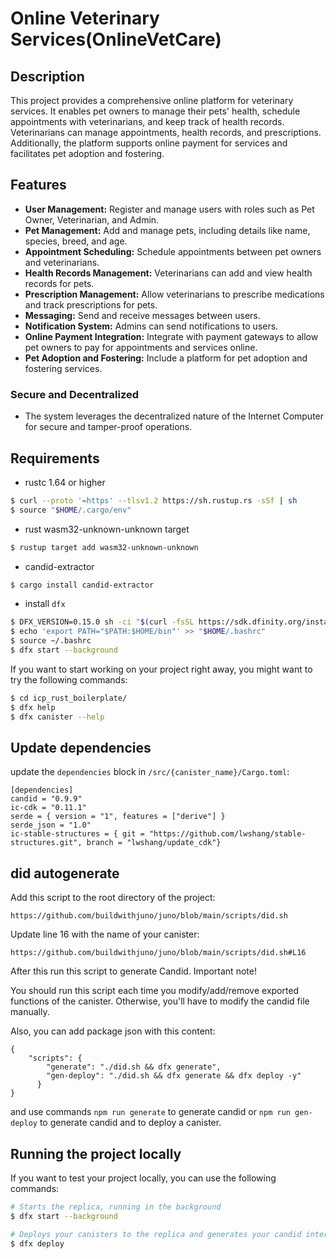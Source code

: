 # Online Veterinary Services(OnlineVetCare)

## Description

This project provides a comprehensive online platform for veterinary services. It enables pet owners to manage their pets' health, schedule appointments with veterinarians, and keep track of health records. Veterinarians can manage appointments, health records, and prescriptions. Additionally, the platform supports online payment for services and facilitates pet adoption and fostering.

## Features

- **User Management:** Register and manage users with roles such as Pet Owner, Veterinarian, and Admin.
- **Pet Management:** Add and manage pets, including details like name, species, breed, and age.
- **Appointment Scheduling:** Schedule appointments between pet owners and veterinarians.
- **Health Records Management:** Veterinarians can add and view health records for pets.
- **Prescription Management:** Allow veterinarians to prescribe medications and track prescriptions for pets.
- **Messaging:** Send and receive messages between users.
- **Notification System:** Admins can send notifications to users.
- **Online Payment Integration:** Integrate with payment gateways to allow pet owners to pay for appointments and services online.
- **Pet Adoption and Fostering:** Include a platform for pet adoption and fostering services.


### Secure and Decentralized
- The system leverages the decentralized nature of the Internet Computer for secure and tamper-proof operations.





## Requirements
* rustc 1.64 or higher
```bash
$ curl --proto '=https' --tlsv1.2 https://sh.rustup.rs -sSf | sh
$ source "$HOME/.cargo/env"
```
* rust wasm32-unknown-unknown target
```bash
$ rustup target add wasm32-unknown-unknown
```
* candid-extractor
```bash
$ cargo install candid-extractor
```
* install `dfx`
```bash
$ DFX_VERSION=0.15.0 sh -ci "$(curl -fsSL https://sdk.dfinity.org/install.sh)"
$ echo 'export PATH="$PATH:$HOME/bin"' >> "$HOME/.bashrc"
$ source ~/.bashrc
$ dfx start --background
```

If you want to start working on your project right away, you might want to try the following commands:

```bash
$ cd icp_rust_boilerplate/
$ dfx help
$ dfx canister --help
```

## Update dependencies

update the `dependencies` block in `/src/{canister_name}/Cargo.toml`:
```
[dependencies]
candid = "0.9.9"
ic-cdk = "0.11.1"
serde = { version = "1", features = ["derive"] }
serde_json = "1.0"
ic-stable-structures = { git = "https://github.com/lwshang/stable-structures.git", branch = "lwshang/update_cdk"}
```

## did autogenerate

Add this script to the root directory of the project:
```
https://github.com/buildwithjuno/juno/blob/main/scripts/did.sh
```

Update line 16 with the name of your canister:
```
https://github.com/buildwithjuno/juno/blob/main/scripts/did.sh#L16
```

After this run this script to generate Candid.
Important note!

You should run this script each time you modify/add/remove exported functions of the canister.
Otherwise, you'll have to modify the candid file manually.

Also, you can add package json with this content:
```
{
    "scripts": {
        "generate": "./did.sh && dfx generate",
        "gen-deploy": "./did.sh && dfx generate && dfx deploy -y"
      }
}
```

and use commands `npm run generate` to generate candid or `npm run gen-deploy` to generate candid and to deploy a canister.

## Running the project locally

If you want to test your project locally, you can use the following commands:

```bash
# Starts the replica, running in the background
$ dfx start --background

# Deploys your canisters to the replica and generates your candid interface
$ dfx deploy
```